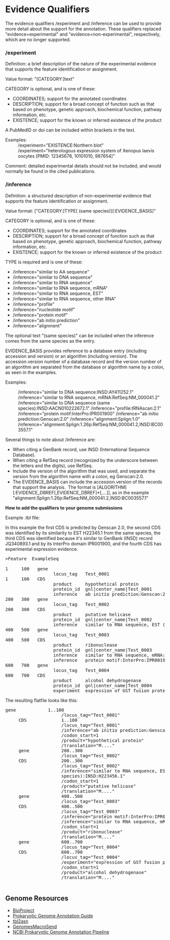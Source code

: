 <meta http-equiv="Content-Type" content="text/html; charset=utf-8">  <meta name="node-id" content="1378"> <meta name="revision-id" content="10288"> <meta name="cms-base-url" content="http://cms.ncbi.nlm.nih.gov"> <meta name="cms-view-url" content="http://cms.ncbi.nlm.nih.gov/genbank/evidence"> <meta name="cms-edit-url" content="http://cms.ncbi.nlm.nih.gov/node/1378/edit"> <meta name="created" content="2011-10-31T14:17:50-04:00"> <meta name="modified" content="2012-08-27T09:27:43-04:00"> <meta name="publication-date" content="2011-10-31T14:17:50-04:00"> <meta name="author" content="yankie"> <meta name="subsite" content="genbank"> <meta name="path" content="genbank/evidence"> <meta name="node-type" content="page"> <meta name="jira-ticket" content=""> <meta name="cms-tags" content="">  <meta name="" content=""> <title>Evidence Qualifiers</title>

<div class="node clear-block">

<div class="content">

# Evidence Qualifiers

The evidence qualifiers /experiment and /inference can be used to provide more detail about the support for the annotation. These qualifiers replaced "evidence=experimental" and "evidence=non-experimental", respectively, which are no longer supported.

### **/experiment**

Definition: a brief description of the nature of the experimental evidence that supports the feature identification or assignment.

Value format: "[CATEGORY:]text"

CATEGORY is optional, and is one of these:

*   COORDINATES; support for the annotated coordinates
*   DESCRIPTION; support for a broad concept of function such as that based on phenotype, genetic approach, biochemical function, pathway information, etc.
*   EXISTENCE; support for the known or inferred existence of the product

A PubMedID or doi can be included within brackets in the text.

<dl>

<dt>Examples:</dt>

<dd>/experiment="EXISTENCE:Northern blot"</dd>

<dd>/experiment="heterologous expression system of Xenopus laevis oocytes [PMID: 12345678, 10101010, 987654]"</dd>

</dl>

Comment: detailed experimental details should not be included, and would normally be found in the cited publications.

### **/inference**

Definition: a structured description of non-experimental evidence that supports the feature identification or assignment.

Value format: ["CATEGORY:]TYPE[ (same species)][:EVIDENCE_BASIS]"

CATEGORY is optional, and is one of these:

*   COORDINATES; support for the annotated coordinates
*   DESCRIPTION; support for a broad concept of function such as that based on phenotype, genetic approach, biochemical function, pathway information, etc.
*   EXISTENCE; support for the known or inferred existence of the product  

TYPE is required and is one of these:

*   /inference="similar to AA sequence"
*   /inference="similar to DNA sequence"
*   /inference="similar to RNA sequence"
*   /inference="similar to RNA sequence, mRNA"
*   /inference="similar to RNA sequence, EST"
*   /inference="similar to RNA sequence, other RNA"
*   /inference="profile"
*   /inference="nucleotide motif"
*   /inference="protein motif"
*   /inference="ab initio prediction"
*   /inference="alignment"

The optional text "(same species)" can be included when the inference comes from the same species as the entry.

EVIDENCE_BASIS provides reference to a database entry (including accession and version) or an algorithm (including version). The accession.version number of a database record and the version number of an algorithm are separated from the database or algorithm name by a colon, as seen in the examples. 

Examples:

<dl>

<dd>/inference="similar to DNA sequence:INSD:AY411252.1"  
/inference="similar to RNA sequence, mRNA:RefSeq:NM_000041.2"  
/inference="similar to DNA sequence (same species):INSD:AACN010222672.1"  
/inference="profile:tRNAscan:2.1"  
/inference="protein motif:InterPro:IPR001900"  
/inference="ab initio prediction:Genscan:2.0"  
/inference="alignment:Splign:1.0"  
/inference="alignment:Splign:1.26p:RefSeq:NM_000041.2,INSD:BC003557.1"</dd>

</dl>

Several things to note about /inference are:

*   When citing a GenBank record, use INSD (International Sequence Database).
*   When citing a RefSeq record (recognized by the underscore between the letters and the digits), use RefSeq.
*   Include the version of the algorithm that was used, and separate the version from the algorithm name with a colon, eg Genscan:2.0.
*   The EVIDENCE_BASIS can include the accession.version of the records that support the analysis.  The format is [ALGORITHM][:EVIDENCE_DBREF[,EVIDENCE_DBREF]*[,...]], as in the example "alignment:Splign:1.26p:RefSeq:NM_000041.2,INSD:BC003557.1"

**How to add the qualifiers to your genome submissions**

Example .tbl file:

In this example the first CDS is predicted by Genscan 2.0, the second CDS was identified by its similarity to EST H22345.1 from the same species, the third CDS was identified because it's similar to GenBank (INSD) record JQ340893.1 and by its InterPro domain IPR001900, and the fourth CDS has experimental expression evidence.

<pre>>Feature  ExampleSeq

1     100   gene  
                  locus_tag   Test_0001
1     100   CDS
                  product     hypothetical protein
                  protein_id  gnl|center_name|Test_0001
                  inference   ab initio prediction:Genscan:2.0
200   300   gene
                  locus_tag   Test_0002
200   300   CDS
                  product     putative helicase
                  protein_id  gnl|center_name|Test_0002
                  inference   similar to RNA sequence, EST (same species):INSD:H22345.1
400   500   gene  
                  locus_tag   Test_0003
400   500   CDS
                  product     ribonuclease
                  protein_id  gnl|center_name|Test_0003
                  inference   similar to RNA sequence, mRNA:INSD:JQ340893.1
                  inference   protein motif:InterPro:IPR001900
600   700   gene  
                  locus_tag   Test_0004
600   700   CDS
                  product     alcohol dehydrogenase
                  protein_id  gnl|center_name|Test_0004
                  experiment  expression of GST fusion protein   
</pre>

The resulting flatfile looks like this:

<pre>gene            1..100
                     /locus_tag="Test_0001"
     CDS             1..100
                     /locus_tag="Test_0001"
                     /inference="ab initio prediction:Genscan:2.0"
                     /codon_start=1
                     /product="hypothetical protein"
                     /translation="M...."
     gene            200..300
                     /locus_tag="Test_0002"
     CDS             200..300
                     /locus_tag="Test_0002"
                     /inference="similar to RNA sequence, EST (same
                     species):INSD:H223456.1"
                     /codon_start=1
                     /product="putative helicase"
                     /translation="M...."
     gene            400..500
                     /locus_tag="Test_0003"
     CDS             400..500
                     /locus_tag="Test_0003"
                     /inference="protein motif:InterPro:IPR001900"
                     /inference="similar to RNA sequence, mRNA:INSD:JQ340893.1"
                     /codon_start=1
                     /product="ribonuclease"
                     /translation="M...."
     gene            600..700
                     /locus_tag="Test_0004"
     CDS             600..700
                     /locus_tag="Test_0004"
                     /experiment="expression of GST fusion protein"
                     /codon_start=1
                     /product="alcohol dehydrogenase"
                     /translation="M...."
 </pre>

</div>

</div>

<div id="shared-content-1" nid="1469">

<div class="rightnav">

## Genome Resources

*   [BioProject](http://www.ncbi.nlm.nih.gov/bioproject)
*   [Prokaryotic Genome Annotation Guide](/~/genomesubmit_annotation)
*   [tbl2asn](/~/tbl2asn2)
*   [GenomesMacroSend](http://www.ncbi.nlm.nih.gov/projects/GenomeSubmit/genome_submit.cgi)
*   [NCBI Prokaryotic Genome Annotation Pipeline](http://www.ncbi.nlm.nih.gov/genome/annotation_prok/)

</div>

</div>